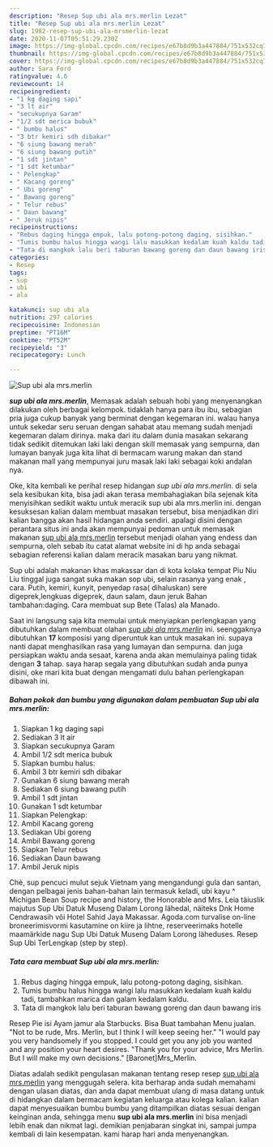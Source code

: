 ```yaml
---
description: "Resep Sup ubi ala mrs.merlin Lezat"
title: "Resep Sup ubi ala mrs.merlin Lezat"
slug: 1982-resep-sup-ubi-ala-mrsmerlin-lezat
date: 2020-11-07T05:51:29.230Z
image: https://img-global.cpcdn.com/recipes/e67b8d9b3a447884/751x532cq70/sup-ubi-ala-mrsmerlin-foto-resep-utama.jpg
thumbnail: https://img-global.cpcdn.com/recipes/e67b8d9b3a447884/751x532cq70/sup-ubi-ala-mrsmerlin-foto-resep-utama.jpg
cover: https://img-global.cpcdn.com/recipes/e67b8d9b3a447884/751x532cq70/sup-ubi-ala-mrsmerlin-foto-resep-utama.jpg
author: Sara Ford
ratingvalue: 4.6
reviewcount: 14
recipeingredient:
- "1 kg daging sapi"
- "3 lt air"
- "secukupnya Garam"
- "1/2 sdt merica bubuk"
- " bumbu halus"
- "3 btr kemiri sdh dibakar"
- "6 siung bawang merah"
- "6 siung bawang putih"
- "1 sdt jintan"
- "1 sdt ketumbar"
- " Pelengkap"
- " Kacang goreng"
- " Ubi goreng"
- " Bawang goreng"
- " Telur rebus"
- " Daun bawang"
- " Jeruk nipis"
recipeinstructions:
- "Rebus daging hingga empuk, lalu potong-potong daging, sisihkan."
- "Tumis bumbu halus hingga wangi lalu masukkan kedalam kuah kaldu tadi, tambahkan marica dan galam kedalam kaldu."
- "Tata di mangkok lalu beri taburan bawang goreng dan daun bawang iris"
categories:
- Resep
tags:
- sup
- ubi
- ala

katakunci: sup ubi ala 
nutrition: 297 calories
recipecuisine: Indonesian
preptime: "PT16M"
cooktime: "PT52M"
recipeyield: "3"
recipecategory: Lunch

---
```



![Sup ubi ala mrs.merlin](https://img-global.cpcdn.com/recipes/e67b8d9b3a447884/751x532cq70/sup-ubi-ala-mrsmerlin-foto-resep-utama.jpg)

<b><i>sup ubi ala mrs.merlin</i></b>, Memasak adalah sebuah hobi yang menyenangkan dilakukan oleh berbagai kelompok. tidaklah hanya para ibu ibu, sebagian pria juga cukup banyak yang berminat dengan kegemaran ini. walau hanya untuk sekedar seru seruan dengan sahabat atau memang sudah menjadi kegemaran dalam dirinya. maka dari itu dalam dunia masakan sekarang tidak sedikit ditemukan laki laki dengan skill memasak yang sempurna, dan lumayan banyak juga kita lihat di bermacam warung makan dan stand makanan mall yang mempunyai juru masak laki laki sebagai koki andalan nya.

Oke, kita kembali ke perihal resep hidangan <i>sup ubi ala mrs.merlin</i>. di sela sela kesibukan kita, bisa jadi akan terasa membahagiakan bila sejenak kita menyisihkan sedikit waktu untuk meracik sup ubi ala mrs.merlin ini. dengan kesuksesan kalian dalam membuat masakan tersebut, bisa menjadikan diri kalian bangga akan hasil hidangan anda sendiri. apalagi disini dengan perantara situs ini anda akan mempunyai pedoman untuk memasak makanan <u>sup ubi ala mrs.merlin</u> tersebut menjadi olahan yang endess dan sempurna, oleh sebab itu catat alamat website ini di hp anda sebagai sebagian referensi kalian dalam meracik masakan baru yang nikmat.

Sup ubi adalah makanan khas makassar dan di kota kolaka tempat Piu Niu Liu tinggal juga sangat suka makan sop ubi, selain rasanya yang enak , cara. Putih, kemiri, kunyit, penyedap rasa( dihaluskan) sere digeprek,lengkuas digeprek, daun salam, daun jeruk Bahan tambahan:daging. Cara membuat sup Bete (Talas) ala Manado.


Saat ini langsung saja kita memulai untuk menyiapkan perlengkapan yang dibutuhkan dalam membuat olahan <u><i>sup ubi ala mrs.merlin</i></u> ini. seenggaknya dibutuhkan <b>17</b> komposisi yang diperuntuk kan untuk masakan ini. supaya nanti dapat menghasilkan rasa yang lumayan dan sempurna. dan juga persiapkan waktu anda sesaat, karena anda akan memulainya paling tidak dengan <b>3</b> tahap. saya harap segala yang dibutuhkan sudah anda punya disini, oke mari kita buat dengan mengamati dulu bahan perlengkapan dibawah ini.

<!--inarticleads1-->

##### Bahan pokok dan bumbu yang digunakan dalam pembuatan Sup ubi ala mrs.merlin:

1. Siapkan 1 kg daging sapi
1. Sediakan 3 lt air
1. Siapkan secukupnya Garam
1. Ambil 1/2 sdt merica bubuk
1. Siapkan  bumbu halus:
1. Ambil 3 btr kemiri sdh dibakar
1. Gunakan 6 siung bawang merah
1. Sediakan 6 siung bawang putih
1. Ambil 1 sdt jintan
1. Gunakan 1 sdt ketumbar
1. Siapkan  Pelengkap:
1. Ambil  Kacang goreng
1. Sediakan  Ubi goreng
1. Ambil  Bawang goreng
1. Siapkan  Telur rebus
1. Sediakan  Daun bawang
1. Ambil  Jeruk nipis


Chè, sup pencuci mulut sejuk Vietnam yang mengandungi gula dan santan, dengan pelbagai jenis bahan-bahan lain termasuk keladi, ubi kayu ^ Michigan Bean Soup recipe and history, the Honorable and Mrs. Leia täiuslik majutus Sup Ubi Datuk Museng Dalam Lorong lähedal, näiteks Dnk Home Cendrawasih või Hotel Sahid Jaya Makassar. Agoda.com turvalise on-line broneerimisvormi kasutamine on kiire ja lihtne, reserveerimaks hotelle maamärkide nagu Sup Ubi Datuk Museng Dalam Lorong läheduses. Resep Sup Ubi TerLengkap (step by step). 

<!--inarticleads2-->

##### Tata cara membuat Sup ubi ala mrs.merlin:

1. Rebus daging hingga empuk, lalu potong-potong daging, sisihkan.
1. Tumis bumbu halus hingga wangi lalu masukkan kedalam kuah kaldu tadi, tambahkan marica dan galam kedalam kaldu.
1. Tata di mangkok lalu beri taburan bawang goreng dan daun bawang iris


Resep Pie isi Ayam jamur ala Starbucks. Bisa Buat tambahan Menu jualan. &#34;Not to be rude, Mrs. Merlin, but I think I will keep seeing her.&#34; &#34;I would pay you very handsomely if you stopped. I could get you any job you wanted and any position your heart desires. &#34;Thank you for your advice, Mrs Merlin. But I will make my own decisions.&#34; [Baronet]Mrs_Merlin. 

Diatas adalah sedikit pengulasan makanan tentang resep resep <u>sup ubi ala mrs.merlin</u> yang menggugah selera. kita berharap anda sudah memahami dengan ulasan diatas, dan anda dapat membuat ulang di masa datang untuk di hidangkan dalam bermacam kegiatan keluarga atau kolega kalian. kalian dapat menyesuaikan bumbu bumbu yang ditampilkan diatas sesuai dengan keinginan anda, sehingga menu <b>sup ubi ala mrs.merlin</b> ini bisa menjadi lebih enak dan nikmat lagi. demikian penjabaran singkat ini, sampai jumpa kembali di lain kesempatan. kami harap hari anda menyenangkan.
